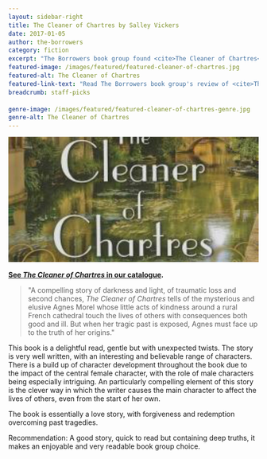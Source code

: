 ```yaml
---
layout: sidebar-right
title: The Cleaner of Chartres by Salley Vickers
date: 2017-01-05
author: the-borrowers
category: fiction
excerpt: "The Borrowers book group found <cite>The Cleaner of Chartres</cite> 'a delightful read'"
featured-image: /images/featured/featured-cleaner-of-chartres.jpg
featured-alt: The Cleaner of Chartres
featured-link-text: "Read The Borrowers book group's review of <cite>The Cleaner of Chartres</cite>, by Salley Vickers."
breadcrumb: staff-picks

genre-image: /images/featured/featured-cleaner-of-chartres-genre.jpg
genre-alt: The Cleaner of Chartres
---
```


![The Cleaner of Chartres](/images/featured/featured-cleaner-of-chartres.jpg)

**[See <cite>The Cleaner of Chartres</cite> in our catalogue](https://suffolk.spydus.co.uk/cgi-bin/spydus.exe/ENQ/OPAC/BIBENQ?BRN=1254237).**

> "A compelling story of darkness and light, of traumatic loss and second chances, <cite>The Cleaner of Chartres</cite> tells of the mysterious and elusive Agnes Morel whose little acts of kindness around a rural French cathedral touch the lives of others with consequences both good and ill. But when her tragic past is exposed, Agnes must face up to the truth of her origins."

This book is a delightful read, gentle but with unexpected twists. The story is very well written, with an interesting and believable range of characters. There is a build up of character development throughout the book due to the impact of the central female character, with the role of male characters being especially intriguing. An particularly compelling element of this story is the clever way in which the writer causes the main character to affect the lives of others, even from the start of her own.

The book is essentially a love story, with forgiveness and redemption overcoming past tragedies.

Recommendation: A good story, quick to read but containing deep truths, it makes an enjoyable and very readable book group choice.
